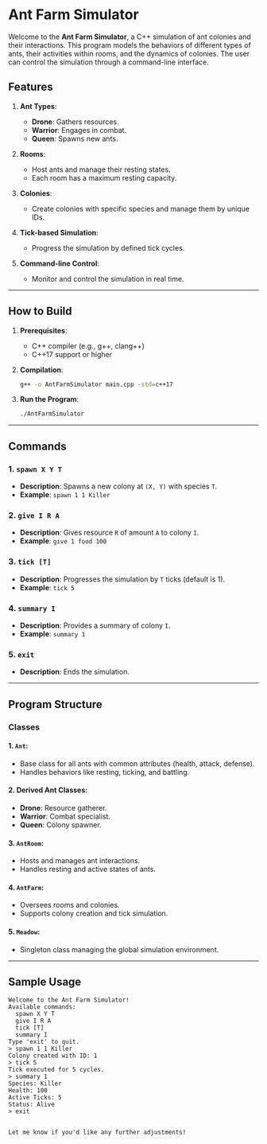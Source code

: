 # Ant Farm Simulator

Welcome to the **Ant Farm Simulator**, a C++ simulation of ant colonies and their interactions. This program models the behaviors of different types of ants, their activities within rooms, and the dynamics of colonies. The user can control the simulation through a command-line interface.

## Features

1. **Ant Types**:
   - **Drone**: Gathers resources.
   - **Warrior**: Engages in combat.
   - **Queen**: Spawns new ants.

2. **Rooms**:
   - Host ants and manage their resting states.
   - Each room has a maximum resting capacity.

3. **Colonies**:
   - Create colonies with specific species and manage them by unique IDs.

4. **Tick-based Simulation**:
   - Progress the simulation by defined tick cycles.

5. **Command-line Control**:
   - Monitor and control the simulation in real time.

---

## How to Build

1. **Prerequisites**:
   - C++ compiler (e.g., g++, clang++)
   - C++17 support or higher

2. **Compilation**:
   ```bash
   g++ -o AntFarmSimulator main.cpp -std=c++17
   ```

3. **Run the Program**:
   ```bash
   ./AntFarmSimulator
   ```

---

## Commands

### 1. `spawn X Y T`
- **Description**: Spawns a new colony at `(X, Y)` with species `T`.
- **Example**: `spawn 1 1 Killer`

### 2. `give I R A`
- **Description**: Gives resource `R` of amount `A` to colony `I`.
- **Example**: `give 1 food 100`

### 3. `tick [T]`
- **Description**: Progresses the simulation by `T` ticks (default is 1).
- **Example**: `tick 5`

### 4. `summary I`
- **Description**: Provides a summary of colony `I`.
- **Example**: `summary 1`

### 5. `exit`
- **Description**: Ends the simulation.

---

## Program Structure

### Classes

#### 1. `Ant`:
- Base class for all ants with common attributes (health, attack, defense).
- Handles behaviors like resting, ticking, and battling.

#### 2. Derived Ant Classes:
- **Drone**: Resource gatherer.
- **Warrior**: Combat specialist.
- **Queen**: Colony spawner.

#### 3. `AntRoom`:
- Hosts and manages ant interactions.
- Handles resting and active states of ants.

#### 4. `AntFarm`:
- Oversees rooms and colonies.
- Supports colony creation and tick simulation.

#### 5. `Meadow`:
- Singleton class managing the global simulation environment.

---

## Sample Usage

```plaintext
Welcome to the Ant Farm Simulator!
Available commands:
  spawn X Y T
  give I R A
  tick [T]
  summary I
Type 'exit' to quit.
> spawn 1 1 Killer
Colony created with ID: 1
> tick 5
Tick executed for 5 cycles.
> summary 1
Species: Killer
Health: 100
Active Ticks: 5
Status: Alive
> exit
```
```

Let me know if you'd like any further adjustments!
